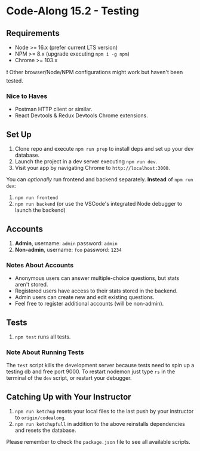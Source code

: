 # Code-Along 15.2 - Testing

## Requirements

- Node >= 16.x (prefer current LTS version)
- NPM >= 8.x (upgrade executing `npm i -g npm`)
- Chrome >= 103.x

❗ Other browser/Node/NPM configurations might work but haven't been tested.

### Nice to Haves

- Postman HTTP client or similar.
- React Devtools & Redux Devtools Chrome extensions.

## Set Up

1. Clone repo and execute `npm run prep` to install deps and set up your dev database.
2. Launch the project in a dev server executing `npm run dev`.
3. Visit your app by navigating Chrome to `http://localhost:3000`.

You can _optionally_ run frontend and backend separately. __Instead__ of `npm run dev`:

1. `npm run frontend`
2. `npm run backend` (or use the VSCode's integrated Node debugger to launch the backend)

## Accounts

1. __Admin__, username: `admin` password: `admin`
2. __Non-admin__, username: `foo` password: `1234`

### Notes About Accounts

- Anonymous users can answer multiple-choice questions, but stats aren't stored.
- Registered users have access to their stats stored in the backend.
- Admin users can create new and edit existing questions.
- Feel free to register additional accounts (will be non-admin).

## Tests

1. `npm test` runs all tests.

### Note About Running Tests

The `test` script kills the development server because tests need to spin up a testing db
and free port 9000. To restart nodemon just type `rs` in the terminal of the `dev` script,
or restart your debugger.

## Catching Up with Your Instructor

1. `npm run ketchup` resets your local files to the last push by your instructor to `origin/codealong`.
2. `npm run ketchupfull` in addition to the above reinstalls dependencies and resets the database.

Please remember to check the `package.json` file to see all available scripts.
